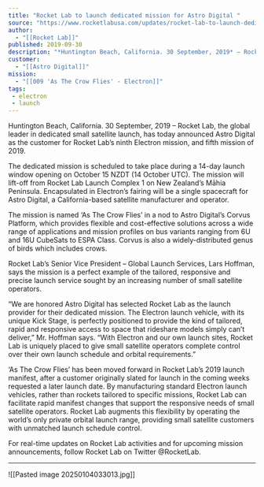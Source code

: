```yaml
---
title: "Rocket Lab to launch dedicated mission for Astro Digital "
source: "https://www.rocketlabusa.com/updates/rocket-lab-to-launch-dedicated-mission-for-astro-digitalnew-blog-post/"
author:
  - "[[Rocket Lab]]"
published: 2019-09-30
description: "*Huntington Beach, California. 30 September, 2019* – Rocket Lab, the global leader in dedicated small satellite launch, has today announced Astro Digital as the customer for Rocket Lab’s ninth Electron mission, and fifth mission of 2019."
customer:
  - "[[Astro Digital]]"
mission:
  - "[[009 'As The Crow Flies' - Electron]]"
tags:
 - electron
 - launch
---
```

Huntington Beach, California. 30 September, 2019 – Rocket Lab, the global leader in dedicated small satellite launch, has today announced Astro Digital as the customer for Rocket Lab’s ninth Electron mission, and fifth mission of 2019.

The dedicated mission is scheduled to take place during a 14-day launch window opening on October 15 NZDT (14 October UTC). The mission will lift-off from Rocket Lab Launch Complex 1 on New Zealand’s Māhia Peninsula. Encapsulated in Electron’s fairing will be a single spacecraft for Astro Digital, a California-based satellite manufacturer and operator.

The mission is named ‘As The Crow Flies’ in a nod to Astro Digital’s Corvus Platform, which provides flexible and cost-effective solutions across a wide range of applications and mission profiles on bus variants ranging from 6U and 16U CubeSats to ESPA Class. Corvus is also a widely-distributed genus of birds which includes crows.

Rocket Lab’s Senior Vice President – Global Launch Services, Lars Hoffman, says the mission is a perfect example of the tailored, responsive and precise launch service sought by an increasing number of small satellite operators.

“We are honored Astro Digital has selected Rocket Lab as the launch provider for their dedicated mission. The Electron launch vehicle, with its unique Kick Stage, is perfectly positioned to provide the kind of tailored, rapid and responsive access to space that rideshare models simply can’t deliver,” Mr. Hoffman says. “With Electron and our own launch sites, Rocket Lab is uniquely placed to give small satellite operators complete control over their own launch schedule and orbital requirements.” 

‘As The Crow Flies’ has been moved forward in Rocket Lab’s 2019 launch manifest, after a customer originally slated for launch in the coming weeks requested a later launch date. By manufacturing standard Electron launch vehicles, rather than rockets tailored to specific missions, Rocket Lab can facilitate rapid manifest changes that support the responsive needs of small satellite operators. Rocket Lab augments this flexibility by operating the world’s only private orbital launch range, providing small satellite customers with unmatched launch schedule control.

For real-time updates on Rocket Lab activities and for upcoming mission announcements, follow Rocket Lab on Twitter @RocketLab.

---

![[Pasted image 20250104033013.jpg]]